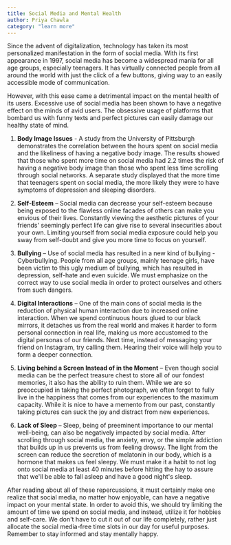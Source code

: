 ```yaml
---
title: Social Media and Mental Health
author: Priya Chawla
category: "learn more"
---
```


Since the advent of digitalization, technology has taken its most personalized
manifestation in the form of social media. With its first appearance in 1997,
social media has become a widespread mania for all age groups, especially
teenagers. It has virtually connected people from all around the world with
just the click of a few buttons, giving way to an easily accessible mode of
communication.

However, with this ease came a detrimental impact on the mental health of its
users. Excessive use of social media has been shown to have a negative effect
on the minds of avid users. The obsessive usage of platforms that bombard us
with funny texts and perfect pictures can easily damage our healthy state of
mind.

1. **Body Image Issues** - A study from the University of Pittsburgh demonstrates
   the correlation between the hours spent on social media and the likeliness
   of having a negative body image. The results showed that those who spent
   more time on social media had 2.2 times the risk of having a negative body
   image than those who spent less time scrolling through social networks. A
   separate study displayed that the more time that teenagers spent on social
   media, the more likely they were to have symptoms of depression and sleeping
   disorders.

2. **Self-Esteem** – Social media can decrease your self-esteem because being
   exposed to the flawless online facades of others can make you envious of
   their lives. Constantly viewing the aesthetic pictures of your friends'
   seemingly perfect life can give rise to several insecurities about your own.
   Limiting yourself from social media exposure could help you sway from
   self-doubt and give you more time to focus on yourself.

3. **Bullying** – Use of social media has resulted in a new kind of bullying -
   Cyberbullying. People from all age groups, mainly teenage girls, have been
   victim to this ugly medium of bullying, which has resulted in depression,
   self-hate and even suicide. We must emphasize on the correct way to use
   social media in order to protect ourselves and others from such dangers.

4. **Digital Interactions** – One of the main cons of social media is the reduction
   of physical human interaction due to increased online interaction. When we
   spend continuous hours glued to our black mirrors, it detaches us from the
   real world and makes it harder to form personal connection in real life,
   making us more accustomed to the digital personas of our friends. Next time,
   instead of messaging your friend on Instagram, try calling them. Hearing
   their voice will help you to form a deeper connection.

5. **Living behind a Screen Instead of in the Moment** – Even though social media
   can be the perfect treasure chest to store all of our fondest memories, it
   also has the ability to ruin them. While we are so preoccupied in taking the
   perfect photograph, we often forget to fully live in the happiness that
   comes from our experiences to the maximum capacity. While it is nice to have
   a memento from our past, constantly taking pictures can suck the joy and
   distract from new experiences.

6. **Lack of Sleep** – Sleep, being of preeminent importance to our mental
   well-being, can also be negatively impacted by social media. After scrolling
   through social media, the anxiety, envy, or the simple addiction that builds
   up in us prevents us from feeling drowsy. The light from the screen can
   reduce the secretion of melatonin in our body, which is a hormone that makes
   us feel sleepy. We must make it a habit to not log onto social media at
   least 40 minutes before hitting the hay to assure that we'll be able to fall
   asleep and have a good night's sleep.

After reading about all of these repercussions, it must certainly make one
realize that social media, no matter how enjoyable, can have a negative impact
on your mental state. In order to avoid this, we should try limiting the amount
of time we spend on social media, and instead, utilize it for hobbies and
self-care. We don't have to cut it out of our life completely, rather just
allocate the social media-free time slots in our day for useful purposes.
Remember to stay informed and stay mentally happy.
